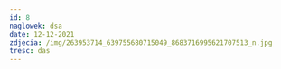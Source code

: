 ```yaml
---
id: 8
naglowek: dsa
date: 12-12-2021
zdjecia: /img/263953714_639755680715049_8683716995621707513_n.jpg
tresc: das
---
```

